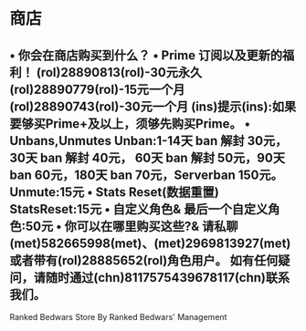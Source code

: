 # 商店
• **你会在商店购买到什么？**
• Prime 订阅以及更新的福利！
(rol)28890813(rol)-30元永久 (rol)28890779(rol)-15元一个月 (rol)28890743(rol)-30元一个月
(ins)提示(ins):如果要够买Prime+及以上，须够先购买Prime。
• Unbans,Unmutes
Unban:1-14天 ban 解封 30元，30天 ban 解封 40元， 60天 ban 解封 50元，90天 ban 60元，180天 ban 70元，Serverban 150元。
Unmute:15元
• Stats Reset(数据重置)
StatsReset:15元
• 自定义角色&
最后一个自定义角色:50元
• **你可以在哪里购买这些?&**
请私聊(met)582665998(met)、(met)2969813927(met)或者带有(rol)28885652(rol)角色用户。
如有任何疑问，请随时通过(chn)8117575439678117(chn)联系我们。
---
Ranked Bedwars Store By Ranked Bedwars' Management
